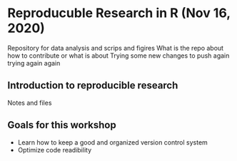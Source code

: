 # Reproducuble Research in R (Nov 16, 2020)

Repository for data analysis and scrips and figires
What is the repo about how to contribute or what is about 
Trying some new changes to push again
trying again
again
## Introduction to reproducible research
Notes and files

## Goals for this workshop

- Learn how to keep a good and organized version control system
- Optimize code readibility 
